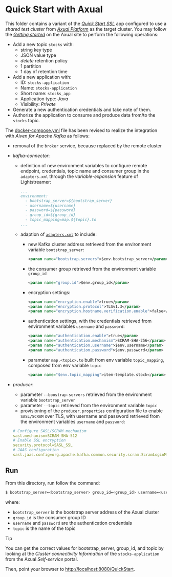 # Quick Start with Axual

This folder contains a variant of the [_Quick Start SSL_](../quickstart-ssl/README.md#quick-start-ssl) app configured to use a _shared test cluster_ from [_Axual Platform_](https://axual.com/) as the target cluster. You may follow the [_Getting started_](https://docs.axual.io/axual/2024.1/getting_started/index.html) on the Axual site to perform the following operations:

- Add a new topic `stocks` with:
  -  string key type
  -  JSON value type
  -  _delete_ retention policy
  -  1 partition
  -  1 day of retention time
- Add a new application with:
  - ID: `stocks-application`
  - Name: `stocks-application`
  - Short name: `stocks_app`
  - Application type: _Java_
  - Visibility: _Private_
- Generate a new authentication credentials and take note of them.
- Authorize the application to consume and produce data from/to the `stocks` topic.

The [docker-compose.yml](docker-compose.yml) file has been revised to realize the integration with _Aiven for Apache Kafka_ as follows:

- removal of the `broker` service, because replaced by the remote cluster
- _kafka-connector_:
  - definition of new environment variables to configure remote endpoint, credentials, topic name and consumer group in the `adapters.xml` through the _variable-expansion_ feature of Lightstreamer:
    ```yaml
    ...
    environment:
      - bootstrap_server=${bootstrap_server}
      - username=${username}
      - password=${password}
      - group_id=${group_id}
      - topic_mapping=map.${topic}.to
    ...
    ```
  - adaption of [`adapters.xml`](./adapters.xml) to include:
    - new Kafka cluster address retrieved from the environment variable `bootstrap_server`:
      ```xml
      <param name="bootstrap.servers">$env.bootstrap_server</param>
      ```

    - the consumer group retrieved from the environment variable `group_id`
      ```xml
      <param name="group.id">$env.group_id</param>
      ```

    - encryption settings:
      ```xml
      <param name="encryption.enable">true</param>
      <param name="encryption.protocol">TLSv1.3</param>
      <param name="encryption.hostname.verification.enable">false</param>
      ```

    - authentication settings, with the credentials retrieved from environment variables `username` and `password`:
      ```xml
      <param name="authentication.enable">true</param>
      <param name="authentication.mechanism">SCRAM-SHA-256</param>
      <param name="authentication.username">$env.username</param>
      <param name="authentication.password">$env.password</param>
      ```

    - parameter `map.<topic>.to` built from env variable `topic_mapping`, composed from env variable `topic`
      ```xml
      <param name="$env.topic_mapping">item-template.stock</param>
      ```      

- _producer_:
   - parameter `--boostrap-servers` retrieved from the environment variable `bootstrap_server`
   - parameter `--topic` retrieved from the environment variable `topic`
   - provisioning of the `producer.properties` configuration file to enable `SASL/SCRAM` over TLS, with username and password retrieved from the environment variables `username` and `password`:
    
   ```yaml
   # Configure SASL/SCRAM mechanism
   sasl.mechanism=SCRAM-SHA-512
   # Enable SSL encryption
   security.protocol=SASL_SSL
   # JAAS configuration
   sasl.jaas.config=org.apache.kafka.common.security.scram.ScramLoginModule required username="${username}" password="${password}";
   ```  

## Run

From this directory, run follow the command:

```sh
$ bootstrap_server=<bootstrap_server> group_id=<group_id> username=<username> password=<password> topic=<topic> ./start.sh
```

where:
- `bootstrap_server` is the bootstrap server address of the Axual cluster
- `group_id` is the consumer group ID
- `username` and `password` are the authentication credentials
- `topic` is the name of the topic

> [!TIP]
> You can get the correct values for bootstrap_server, group_id, and topic by looking at the _Cluster connectivity Information_ of the `stocks-application` from the Axual _Self-service_ portal.

Then, point your browser to [http://localhost:8080/QuickStart](http://localhost:8080/QuickStart).
